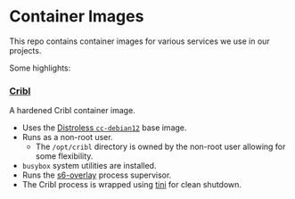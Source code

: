 # Container Images

This repo contains container images for various services we use in our projects.

Some highlights:

### [Cribl](https://cribl.io)

A hardened Cribl container image.

* Uses the [Distroless `cc-debian12`](https://github.com/GoogleContainerTools/distroless/blob/main/cc/README.md) base image.
* Runs as a non-root user. 
  * The `/opt/cribl` directory is owned by the non-root user allowing for some flexibility.
* `busybox` system utilities are installed.
* Runs the [s6-overlay](https://github.com/just-containers/s6-overlay) process supervisor.
* The Cribl process is wrapped using [tini](https://github.com/krallin/tini) for clean shutdown.
